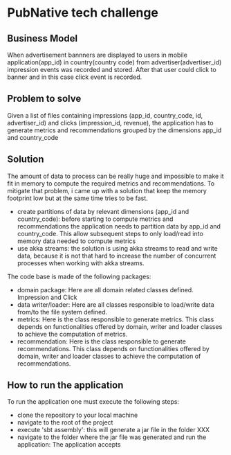 # PubNative tech challenge

## Business Model
When advertisement bannners are displayed to users in mobile application(app_id) in country(country code) from advertiser(advertiser_id) impression events was recorded and stored. After that user could click to banner and in this case click event is recorded.

## Problem to solve
Given a list of files containing impressions (app_id, country_code, id, advertiser_id) and clicks (impression_id, revenue), the application has to generate metrics and recommendations grouped by the dimensions app_id and country_code

## Solution
The amount of data to process can be really huge and impossible to make it fit in memory to compute the required metrics and recommendations. To mitigate that problem, i came up with a solution that keep the memory footprint low but at the same time tries to be fast.
  - create partitions of data by relevant dimensions (app_id and country_code): before starting to compute metrics and recommendations the application needs to partition data by app_id and country_code. This allow subsequent steps to only load/read into memory data needed to compute metrics
  - use akka streams: the solution is using akka streams to read and write data, because it is not that hard to increase the number of concurrent processes when working with akka streams.

The code base is made of the following packages:
- domain package: Here are all domain related classes defined. Impression and Click
- data writer/loader: Here are all classes responsible to load/write data from/to the file system defined.
- metrics: Here is the class responsible to generate metrics. This class depends on functionalities offered by domain, writer and loader classes to achieve the computation of metrics.
- recommendation: Here is the class responsible to generate recommendations. This class depends on functionalities offered by domain, writer and loader classes to achieve the computation of recommendations.

## How to run the application
To run the application one must execute the following steps:
- clone the repository to your local machine
- navigate to the root of the project
- execute 'sbt assembly': this will generate a jar file in the folder XXX
- navigate to the folder where the jar file was generated and run the application: The application accepts 
